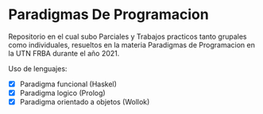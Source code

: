 # Paradigmas De Programacion

Repositorio en el cual subo Parciales y Trabajos practicos tanto grupales como individuales, resueltos en la materia Paradigmas de Programacion en la UTN FRBA durante el año 2021.

Uso de lenguajes:
-[x] Paradigma funcional (Haskel)
-[x] Paradigma logico (Prolog)
-[x] Paradigma orientado a objetos (Wollok)
